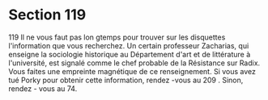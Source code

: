 # Section 119

119
Il ne vous faut pas lon gtemps pour trouver sur les disquettes
l'information que vous recherchez. Un certain professeur
Zacharias, qui enseigne la sociologie historique au Département
d'art et de littérature à l'université, est signalé comme le chef
probable de la Résistance sur Radix. Vous faites une empreinte
magnétique de ce renseignement. Si vous avez tué Porky pour
obtenir cette information, rendez -vous au 209 . Sinon, rendez -
vous au 74.